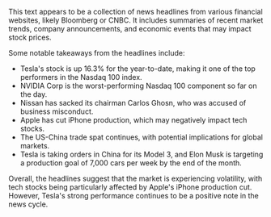 This text appears to be a collection of news headlines from various financial websites, likely Bloomberg or CNBC. It includes summaries of recent market trends, company announcements, and economic events that may impact stock prices.

Some notable takeaways from the headlines include:

* Tesla's stock is up 16.3% for the year-to-date, making it one of the top performers in the Nasdaq 100 index.
* NVIDIA Corp is the worst-performing Nasdaq 100 component so far on the day.
* Nissan has sacked its chairman Carlos Ghosn, who was accused of business misconduct.
* Apple has cut iPhone production, which may negatively impact tech stocks.
* The US-China trade spat continues, with potential implications for global markets.
* Tesla is taking orders in China for its Model 3, and Elon Musk is targeting a production goal of 7,000 cars per week by the end of the month.

Overall, the headlines suggest that the market is experiencing volatility, with tech stocks being particularly affected by Apple's iPhone production cut. However, Tesla's strong performance continues to be a positive note in the news cycle.